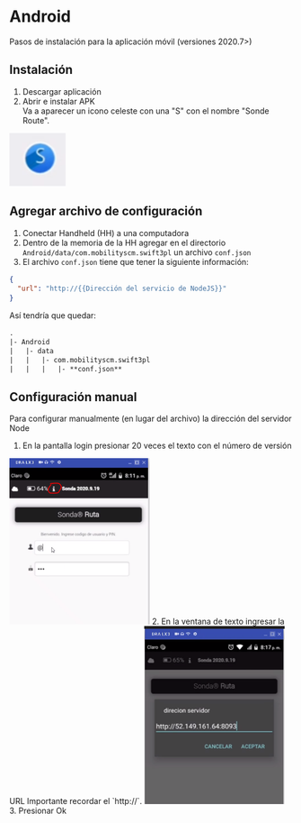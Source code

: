 # Android
Pasos de instalación para la aplicación móvil (versiones 2020.7>)

## Instalación
1. Descargar aplicación
2. Abrir e instalar APK  
Va a aparecer un icono celeste con una "S" con el nombre "Sonde Route".  
<img src="icon-on-phone-sonda.jpg" width="100">

## Agregar archivo de configuración
1. Conectar Handheld (HH) a una computadora
2. Dentro de la memoria de la HH agregar en el directorio `Android/data/com.mobilityscm.swift3pl` un archivo `conf.json`
3. El archivo `conf.json` tiene que tener la siguiente información:
```json
{
  "url": "http://{{Dirección del servicio de NodeJS}}"
}
```
Así tendría que quedar:
```
.
|- Android
|   |- data
|   |   |- com.mobilityscm.swift3pl
|   |   |   |- **conf.json**
```

## Configuración manual
Para configurar manualmente (en lugar del archivo) la dirección del servidor Node
1. En la pantalla login presionar 20 veces el texto con el número de versión
<img src="man1-sonda.jpg" width="250">
2. En la ventana de texto ingresar la URL
Importante recordar el `http://`.
<img src="man2-sonda.jpg" width="250">
3. Presionar Ok

